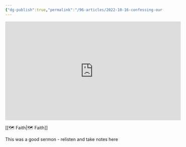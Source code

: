 ```yaml
---
{"dg-publish":true,"permalink":"/96-articles/2022-10-16-confessing-our-sins/"}
---
```



<iframe width="560" height="315" src="https://www.youtube.com/embed/vQvhynwhYws" title="YouTube video player" frameborder="0" allow="accelerometer; autoplay; clipboard-write; encrypted-media; gyroscope; picture-in-picture" allowfullscreen></iframe>

[[🗺️ Faith\|🗺️ Faith]]

This was a good sermon - relisten and take notes here